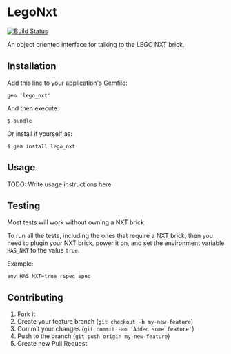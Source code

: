 # LegoNxt

[![Build Status](https://secure.travis-ci.org/JumpstartLab/lego_nxt.png?branch=master)](http://travis-ci.org/JumpstartLab/lego_nxt)

An object oriented interface for talking to the LEGO NXT brick.

## Installation

Add this line to your application's Gemfile:

    gem 'lego_nxt'

And then execute:

    $ bundle

Or install it yourself as:

    $ gem install lego_nxt

## Usage

TODO: Write usage instructions here

## Testing

Most tests will work without owning a NXT brick

To run all the tests, including the ones that require a NXT brick, then you need to
plugin your NXT brick, power it on, and set the environment variable `HAS_NXT` to
the value `true`.

Example:

    env HAS_NXT=true rspec spec

## Contributing

1. Fork it
2. Create your feature branch (`git checkout -b my-new-feature`)
3. Commit your changes (`git commit -am 'Added some feature'`)
4. Push to the branch (`git push origin my-new-feature`)
5. Create new Pull Request
